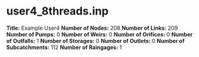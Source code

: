 # user4_8threads.inp
**Title:** Example User4
**Number of Nodes:** 208
**Number of Links:** 209
**Number of Pumps:** 0
**Number of Weirs:** 0
**Number of Orifices:** 0
**Number of Outfalls:** 1
**Number of Storages:** 0
**Number of Outlets:** 0
**Number of Subcatchments:** 112
**Number of Raingages:** 1

